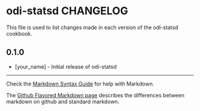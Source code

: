 odi-statsd CHANGELOG
====================

This file is used to list changes made in each version of the odi-statsd cookbook.

0.1.0
-----
- [your_name] - Initial release of odi-statsd

- - -
Check the [Markdown Syntax Guide](http://daringfireball.net/projects/markdown/syntax) for help with Markdown.

The [Github Flavored Markdown page](http://github.github.com/github-flavored-markdown/) describes the differences between markdown on github and standard markdown.
